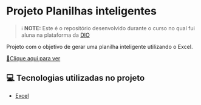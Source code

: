 # Projeto Planilhas inteligentes

 > ℹ️ **NOTE:** Este é o repositório desenvolvido durante o curso no qual fui aluna na plataforma da [DIO](https://dio.me)

Projeto com o objetivo de gerar uma planilha inteligente utilizando o Excel.

<a href="https://github.com/Vania-design-2025/planilhas_inteligentes/blob/main/Dashboard_Finan%C3%A7as_Pessoais.xlsx" title="View XLSX now"> 📕Clique aqui para ver</a>

## 💻 Tecnologias utilizadas no projeto

- [Excel](https://www.microsoft.com/en/microsoft-365/excel)

